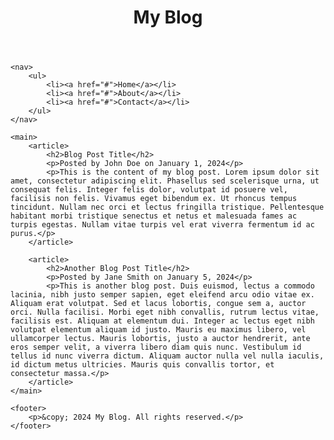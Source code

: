 <!DOCTYPE html>
<html>
<head>
    <title>My Blog</title>
    <link rel="stylesheet" type="text/css" href="style.css">
</head>
<body>
    <header>
        <h1>My Blog</h1>
    </header>

    <nav>
        <ul>
            <li><a href="#">Home</a></li>
            <li><a href="#">About</a></li>
            <li><a href="#">Contact</a></li>
        </ul>
    </nav>

    <main>
        <article>
            <h2>Blog Post Title</h2>
            <p>Posted by John Doe on January 1, 2024</p>
            <p>This is the content of my blog post. Lorem ipsum dolor sit amet, consectetur adipiscing elit. Phasellus sed scelerisque urna, ut consequat felis. Integer felis dolor, volutpat id posuere vel, facilisis non felis. Vivamus eget bibendum ex. Ut rhoncus tempus tincidunt. Nullam nec orci et lectus fringilla tristique. Pellentesque habitant morbi tristique senectus et netus et malesuada fames ac turpis egestas. Nullam vitae turpis vel erat viverra fermentum id ac purus.</p>
        </article>

        <article>
            <h2>Another Blog Post Title</h2>
            <p>Posted by Jane Smith on January 5, 2024</p>
            <p>This is another blog post. Duis euismod, lectus a commodo lacinia, nibh justo semper sapien, eget eleifend arcu odio vitae ex. Aliquam erat volutpat. Sed et lacus lobortis, congue sem a, auctor orci. Nulla facilisi. Morbi eget nibh convallis, rutrum lectus vitae, facilisis est. Aliquam at elementum dui. Integer ac lectus eget nibh volutpat elementum aliquam id justo. Mauris eu maximus libero, vel ullamcorper lectus. Mauris lobortis, justo a auctor hendrerit, ante eros semper velit, a viverra libero diam quis nunc. Vestibulum id tellus id nunc viverra dictum. Aliquam auctor nulla vel nulla iaculis, id dictum metus ultricies. Mauris quis convallis tortor, et consectetur massa.</p>
        </article>
    </main>

    <footer>
        <p>&copy; 2024 My Blog. All rights reserved.</p>
    </footer>
</body>
</html>

